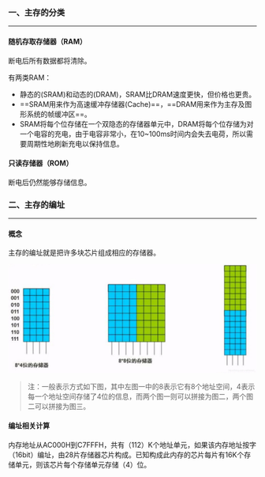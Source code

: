 ### 一、主存的分类

---

#### 随机存取存储器（RAM）

断电后所有数据都将清除。

有两类RAM：

- 静态的(SRAM)和动态的(DRAM)，SRAM比DRAM速度更快，但价格也更贵。
- ==SRAM用来作为高速缓冲存储器(Cache)==，==DRAM用来作为主存及图形系统的帧缓冲区==。
- SRAM将每个位存储在一个双隐态的存储器单元中，DRAM将每个位存储为对一个电容的充电，由于电容非常小，在10~100ms时间内会失去电荷，所以需要周期性地刷新充电以保持信息。

#### 只读存储器（ROM）

断电后仍然能够存储信息。



### 二、主存的编址

---

#### 概念

主存的编址就是把许多块芯片组成相应的存储器。

![img](8.%E4%B8%BB%E5%AD%98.assets/watermark,type_ZmFuZ3poZW5naGVpdGk,shadow_10,text_aHR0cHM6Ly9ibG9nLmNzZG4ubmV0L2ltcmVhbF8=,size_16,color_FFFFFF,t_70-20220803141211461.jpeg)

>注：一般表示方式如下图，其中左图一中的8表示它有8个地址空间，4表示每一个地址空间存储了4位的信息，而两个图一则可以拼接为图二，两个图二可以拼接为图三。

#### 编址相关计算

内存地址从AC000H到C7FFFH，共有（112）K个地址单元，如果该内存地址按字（16bit）编址，由28片存储器芯片构成。已知构成此内存的芯片每片有16K个存储单元，则该芯片每个存储单元存储（4）位。